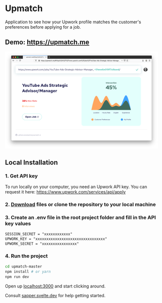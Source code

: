 # Upmatch
Application to see how your Upwork profile matches the customer's preferences before applying for a job.

## Demo: https://upmatch.me

![Screenshot](https://github.com/plastiniq/upmatch/blob/master/screenshot.png)

## Local Installation

### 1. Get API key
To run locally on your computer, you need an Upwork API key. You can request it here: https://www.upwork.com/services/api/apply

### 2. [Download](https://github.com/plastiniq/upmatch/archive/master.zip) files or clone the repository to your local machine

### 3. Create an .env file in the root project folder and fill in the API key values
```
SESSION_SECRET = "xxxxxxxxxxxx"
UPWORK_KEY = "xxxxxxxxxxxxxxxxxxxxxxxxxxxxxxxx"
UPWORK_SECRET = "xxxxxxxxxxxxxxxx"
```

### 4. Run the project
```bash
cd upmatch-master
npm install # or yarn
npm run dev
```

Open up [localhost:3000](http://localhost:3000) and start clicking around.

Consult [sapper.svelte.dev](https://sapper.svelte.dev) for help getting started.